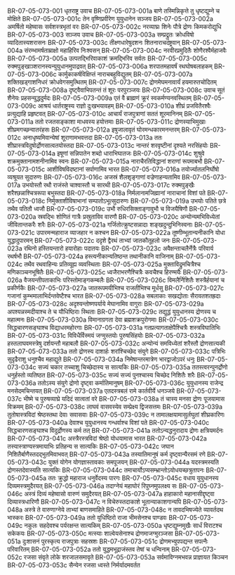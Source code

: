 BR-07-05-073-001	धृतराष्ट्र उवाच
BR-07-05-073-001a	बाणे तस्मिन्निकृत्ते तु धृष्टद्युम्ने च मोक्षिते
BR-07-05-073-001c	तेन वृष्णिप्रवीरेण युयुधानेन सञ्जय
BR-07-05-073-002a	अमर्षितो महेष्वासः सर्वशस्त्रभृतां वरः
BR-07-05-073-002c	नरव्याघ्रः शिनेः पौत्रे द्रोणः किमकरोद्युधि
BR-07-05-073-003	सञ्जय उवाच
BR-07-05-073-003a	सम्प्रद्रुतः क्रोधविषो व्यादितास्यशरासनः
BR-07-05-073-003c	तीक्ष्णधारेषुदशनः शितनाराचदंष्ट्रवान्
BR-07-05-073-004a	संरम्भामर्षताम्राक्षो महाहिरिव निःश्वसन्
BR-07-05-073-004c	नरवीरप्रमुदितैः शोणैरश्वैर्महाजवैः
BR-07-05-073-005a	उत्पतद्भिरिवाकाशं क्रमद्भिरिव सर्वतः
BR-07-05-073-005c	रुक्मपुङ्खाञ्शरानस्यन्युयुधानमुपाद्रवत्
BR-07-05-073-006a	शरपातमहावर्षं रथघोषबलाहकम्
BR-07-05-073-006c	कार्मुकाकर्षविक्षिप्तं नाराचबहुविद्युतम्
BR-07-05-073-007a	शक्तिखड्गाशनिधरं क्रोधवेगसमुत्थितम्
BR-07-05-073-007c	द्रोणमेघमनावार्यं हयमारुतचोदितम्
BR-07-05-073-008a	दृष्ट्वैवाभिपतन्तं तं शूरः परपुरञ्जयः
BR-07-05-073-008c	उवाच सूतं शैनेयः प्रहसन्युद्धदुर्मदः
BR-07-05-073-009a	एतं वै ब्राह्मणं क्रूरं स्वकर्मण्यनवस्थितम्
BR-07-05-073-009c	आश्रयं धार्तराष्ट्रस्य राज्ञो दुःखभयावहम्
BR-07-05-073-010a	शीघ्रं प्रजवितैरश्वैः प्रत्युद्याहि प्रहृष्टवत्
BR-07-05-073-010c	आचार्यं राजपुत्राणां सततं शूरमानिनम्
BR-07-05-073-011a	ततो रजतसङ्काशा माधवस्य हयोत्तमाः
BR-07-05-073-011c	द्रोणस्याभिमुखाः शीघ्रमगच्छन्वातरंहसः
BR-07-05-073-012a	इषुजालावृतं घोरमन्धकारमनन्तरम्
BR-07-05-073-012c	अनाधृष्यमिवान्येषां शूराणामभवत्तदा
BR-07-05-073-013a	ततः शीघ्रास्त्रविदुषोर्द्रोणसात्वतयोस्तदा
BR-07-05-073-013c	नान्तरं शरवृष्टीनां दृश्यते नरसिंहयोः
BR-07-05-073-014a	इषूणां सन्निपातेन शब्दो धाराभिघातजः
BR-07-05-073-014c	शुश्रुवे शक्रमुक्तानामशनीनामिव स्वनः
BR-07-05-073-015a	नाराचैरतिविद्धानां शराणां रूपमाबभौ
BR-07-05-073-015c	आशीविषविदष्टानां सर्पाणामिव भारत
BR-07-05-073-016a	तयोर्ज्यातलनिर्घोषो व्यश्रूयत सुदारुणः
BR-07-05-073-016c	अजस्रं शैलशृङ्गाणां वज्रेणाहन्यतामिव
BR-07-05-073-017a	उभयोस्तौ रथौ राजंस्ते चाश्वास्तौ च सारथी
BR-07-05-073-017c	रुक्मपुङ्खैः शरैश्छन्नाश्चित्ररूपा बभुस्तदा
BR-07-05-073-018a	निर्मलानामजिह्मानां नाराचानां विशां पते
BR-07-05-073-018c	निर्मुक्ताशीविषाभानां सम्पातोऽभूत्सुदारुणः
BR-07-05-073-019a	उभयोः पतिते छत्रे तथैव पतितौ ध्वजौ
BR-07-05-073-019c	उभौ रुधिरसिक्ताङ्गावुभौ च विजयैषिणौ
BR-07-05-073-020a	स्रवद्भिः शोणितं गात्रैः प्रस्रुताविव वारणौ
BR-07-05-073-020c	अन्योन्यमभिविध्येतां जीवितान्तकरैः शरैः
BR-07-05-073-021a	गर्जितोत्क्रुष्टसन्नादाः शङ्खदुन्दुभिनिस्वनाः
BR-07-05-073-021c	उपारमन्महाराज व्याजहार न कश्चन
BR-07-05-073-022a	तूष्णीम्भूतान्यनीकानि योधा युद्धादुपारमन्
BR-07-05-073-022c	ददृशे द्वैरथं ताभ्यां जातकौतूहलो जनः
BR-07-05-073-023a	रथिनो हस्तियन्तारो हयारोहाः पदातयः
BR-07-05-073-023c	अवैक्षन्ताचलैर्नेत्रैः परिवार्य रथर्षभौ
BR-07-05-073-024a	हस्त्यनीकान्यतिष्ठन्त तथानीकानि वाजिनाम्
BR-07-05-073-024c	तथैव रथवाहिन्यः प्रतिव्यूह्य व्यवस्थिताः
BR-07-05-073-025a	मुक्ताविद्रुमचित्रैश्च मणिकाञ्चनभूषितैः
BR-07-05-073-025c	ध्वजैराभरणैश्चित्रैः कवचैश्च हिरण्मयैः
BR-07-05-073-026a	वैजयन्तीपताकाभिः परिस्तोमाङ्गकम्बलैः
BR-07-05-073-026c	विमलैर्निशितैः शस्त्रैर्हयानां च प्रकीर्णकैः
BR-07-05-073-027a	जातरूपमयीभिश्च राजतीभिश्च मूर्धसु
BR-07-05-073-027c	गजानां कुम्भमालाभिर्दन्तवेष्टैश्च भारत
BR-07-05-073-028a	सबलाकाः सखद्योताः सैरावतशतह्रदाः
BR-07-05-073-028c	अदृश्यन्तोष्णपर्याये मेघानामिव वागुराः
BR-07-05-073-029a	अपश्यन्नस्मदीयाश्च ते च यौधिष्ठिराः स्थिताः
BR-07-05-073-029c	तद्युद्धं युयुधानस्य द्रोणस्य च महात्मनः
BR-07-05-073-030a	विमानाग्रगता देवा ब्रह्मशक्रपुरोगमाः
BR-07-05-073-030c	सिद्धचारणसङ्घाश्च विद्याधरमहोरगाः
BR-07-05-073-031a	गतप्रत्यागताक्षेपैश्चित्रैः शस्त्रविघातिभिः
BR-07-05-073-031c	विविधैर्विस्मयं जग्मुस्तयोः पुरुषसिंहयोः
BR-07-05-073-032a	हस्तलाघवमस्त्रेषु दर्शयन्तौ महाबलौ
BR-07-05-073-032c	अन्योन्यं समविध्येतां शरैस्तौ द्रोणसात्यकी
BR-07-05-073-033a	ततो द्रोणस्य दाशार्हः शरांश्चिच्छेद संयुगे
BR-07-05-073-033c	पत्रिभिः सुदृढैराशु धनुश्चैव महाद्युते
BR-07-05-073-034a	निमेषान्तरमात्रेण भारद्वाजोऽपरं धनुः
BR-07-05-073-034c	सज्यं चकार तच्चाशु चिच्छेदास्य स सात्यकिः
BR-07-05-073-035a	ततस्त्वरन्पुनर्द्रोणो धनुर्हस्तो व्यतिष्ठत
BR-07-05-073-035c	सज्यं सज्यं पुनश्चास्य चिच्छेद निशितैः शरैः
BR-07-05-073-036a	ततोऽस्य संयुगे द्रोणो दृष्ट्वा कर्मातिमानुषम्
BR-07-05-073-036c	युयुधानस्य राजेन्द्र मनसेदमचिन्तयत्
BR-07-05-073-037a	एतदस्त्रबलं रामे कार्तवीर्ये धनञ्जये
BR-07-05-073-037c	भीष्मे च पुरुषव्याघ्रे यदिदं सात्वतां वरे
BR-07-05-073-038a	तं चास्य मनसा द्रोणः पूजयामास विक्रमम्
BR-07-05-073-038c	लाघवं वासवस्येव सम्प्रेक्ष्य द्विजसत्तमः
BR-07-05-073-039a	तुतोषास्त्रविदां श्रेष्ठस्तथा देवाः सवासवाः
BR-07-05-073-039c	न तामालक्षयामासुर्लघुतां शीघ्रकारिणः
BR-07-05-073-040a	देवाश्च युयुधानस्य गन्धर्वाश्च विशां पते
BR-07-05-073-040c	सिद्धचारणसङ्घाश्च विदुर्द्रोणस्य कर्म तत्
BR-07-05-073-041a	ततोऽन्यद्धनुरादाय द्रोणः क्षत्रियमर्दनः
BR-07-05-073-041c	अस्त्रैरस्त्रविदां श्रेष्ठो योधयामास भारत
BR-07-05-073-042a	तस्यास्त्राण्यस्त्रमायाभिः प्रतिहन्य स सात्यकिः
BR-07-05-073-042c	जघान निशितैर्बाणैस्तदद्भुतमिवाभवत्
BR-07-05-073-043a	तस्यातिमानुषं कर्म दृष्ट्वान्यैरसमं रणे
BR-07-05-073-043c	युक्तं योगेन योगज्ञास्तावकाः समपूजयन्
BR-07-05-073-044a	यदस्त्रमस्यति द्रोणस्तदेवास्यति सात्यकिः
BR-07-05-073-044c	तमाचार्योऽप्यसम्भ्रान्तोऽयोधयच्छत्रुतापनः
BR-07-05-073-045a	ततः क्रुद्धो महाराज धनुर्वेदस्य पारगः
BR-07-05-073-045c	वधाय युयुधानस्य दिव्यमस्त्रमुदैरयत्
BR-07-05-073-046a	तदाग्नेयं महाघोरं रिपुघ्नमुपलक्ष्य सः
BR-07-05-073-046c	अस्त्रं दिव्यं महेष्वासो वारुणं समुदैरयत्
BR-07-05-073-047a	हाहाकारो महानासीद्दृष्ट्वा दिव्यास्त्रधारिणौ
BR-07-05-073-047c	न विचेरुस्तदाकाशे भूतान्याकाशगान्यपि
BR-07-05-073-048a	अस्त्रे ते वारुणाग्नेये ताभ्यां बाणसमाहिते
BR-07-05-073-048c	न तावदभिषज्येते व्यावर्तदथ भास्करः
BR-07-05-073-049a	ततो युधिष्ठिरो राजा भीमसेनश्च पाण्डवः
BR-07-05-073-049c	नकुलः सहदेवश्च पर्यरक्षन्त सात्यकिम्
BR-07-05-073-050a	धृष्टद्युम्नमुखैः सार्धं विराटश्च सकेकयः
BR-07-05-073-050c	मत्स्याः शाल्वेयसेनाश्च द्रोणमाजग्मुरञ्जसा
BR-07-05-073-051a	दुःशासनं पुरस्कृत्य राजपुत्राः सहस्रशः
BR-07-05-073-051c	द्रोणमभ्युपपद्यन्त सपत्नैः परिवारितम्
BR-07-05-073-052a	ततो युद्धमभूद्राजंस्तव तेषां च धन्विनाम्
BR-07-05-073-052c	रजसा संवृते लोके शरजालसमावृते
BR-07-05-073-053a	सर्वमाविग्नमभवन्न प्राज्ञायत किञ्चन
BR-07-05-073-053c	सैन्येन रजसा ध्वस्ते निर्मर्यादमवर्तत
